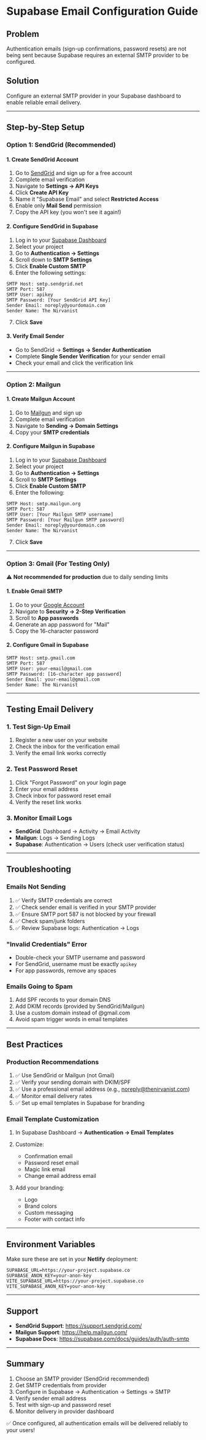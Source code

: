 # Supabase Email Configuration Guide

## Problem
Authentication emails (sign-up confirmations, password resets) are not being sent because Supabase requires an external SMTP provider to be configured.

## Solution
Configure an external SMTP provider in your Supabase dashboard to enable reliable email delivery.

---

## Step-by-Step Setup

### Option 1: SendGrid (Recommended)

#### 1. Create SendGrid Account
1. Go to [SendGrid](https://sendgrid.com/) and sign up for a free account
2. Complete email verification
3. Navigate to **Settings → API Keys**
4. Click **Create API Key**
5. Name it "Supabase Email" and select **Restricted Access**
6. Enable only **Mail Send** permission
7. Copy the API key (you won't see it again!)

#### 2. Configure SendGrid in Supabase
1. Log in to your [Supabase Dashboard](https://supabase.com/dashboard)
2. Select your project
3. Go to **Authentication → Settings**  
4. Scroll down to **SMTP Settings**
5. Click **Enable Custom SMTP**
6. Enter the following settings:

```
SMTP Host: smtp.sendgrid.net
SMTP Port: 587
SMTP User: apikey
SMTP Password: [Your SendGrid API Key]
Sender Email: noreply@yourdomain.com
Sender Name: The Nirvanist
```

7. Click **Save**

#### 3. Verify Email Sender
- Go to SendGrid → **Settings → Sender Authentication**
- Complete **Single Sender Verification** for your sender email
- Check your email and click the verification link

---

### Option 2: Mailgun

#### 1. Create Mailgun Account
1. Go to [Mailgun](https://www.mailgun.com/) and sign up
2. Complete email verification
3. Navigate to **Sending → Domain Settings**
4. Copy your **SMTP credentials**

#### 2. Configure Mailgun in Supabase
1. Log in to your [Supabase Dashboard](https://supabase.com/dashboard)
2. Select your project
3. Go to **Authentication → Settings**
4. Scroll to **SMTP Settings**
5. Click **Enable Custom SMTP**
6. Enter the following:

```
SMTP Host: smtp.mailgun.org
SMTP Port: 587
SMTP User: [Your Mailgun SMTP username]
SMTP Password: [Your Mailgun SMTP password]
Sender Email: noreply@yourdomain.com
Sender Name: The Nirvanist
```

7. Click **Save**

---

### Option 3: Gmail (For Testing Only)

⚠️ **Not recommended for production** due to daily sending limits

#### 1. Enable Gmail SMTP
1. Go to your [Google Account](https://myaccount.google.com/)
2. Navigate to **Security → 2-Step Verification**
3. Scroll to **App passwords**
4. Generate an app password for "Mail"
5. Copy the 16-character password

#### 2. Configure Gmail in Supabase
```
SMTP Host: smtp.gmail.com
SMTP Port: 587
SMTP User: your-email@gmail.com
SMTP Password: [16-character app password]
Sender Email: your-email@gmail.com
Sender Name: The Nirvanist
```

---

## Testing Email Delivery

### 1. Test Sign-Up Email
1. Register a new user on your website
2. Check the inbox for the verification email
3. Verify the email link works correctly

### 2. Test Password Reset
1. Click "Forgot Password" on your login page
2. Enter your email address
3. Check inbox for password reset email
4. Verify the reset link works

### 3. Monitor Email Logs
- **SendGrid**: Dashboard → Activity → Email Activity
- **Mailgun**: Logs → Sending Logs
- **Supabase**: Authentication → Users (check user verification status)

---

## Troubleshooting

### Emails Not Sending
1. ✅ Verify SMTP credentials are correct
2. ✅ Check sender email is verified in your SMTP provider
3. ✅ Ensure SMTP port 587 is not blocked by your firewall
4. ✅ Check spam/junk folders
5. ✅ Review Supabase logs: Authentication → Logs

### "Invalid Credentials" Error
- Double-check your SMTP username and password
- For SendGrid, username must be exactly `apikey`
- For app passwords, remove any spaces

### Emails Going to Spam
1. Add SPF records to your domain DNS
2. Add DKIM records (provided by SendGrid/Mailgun)
3. Use a custom domain instead of @gmail.com
4. Avoid spam trigger words in email templates

---

## Best Practices

### Production Recommendations
1. ✅ Use SendGrid or Mailgun (not Gmail)
2. ✅ Verify your sending domain with DKIM/SPF
3. ✅ Use a professional email address (e.g., noreply@thenirvanist.com)
4. ✅ Monitor email delivery rates
5. ✅ Set up email templates in Supabase for branding

### Email Template Customization
1. In Supabase Dashboard → **Authentication → Email Templates**
2. Customize:
   - Confirmation email
   - Password reset email
   - Magic link email
   - Change email address email

3. Add your branding:
   - Logo
   - Brand colors
   - Custom messaging
   - Footer with contact info

---

## Environment Variables

Make sure these are set in your **Netlify** deployment:

```env
SUPABASE_URL=https://your-project.supabase.co
SUPABASE_ANON_KEY=your-anon-key
VITE_SUPABASE_URL=https://your-project.supabase.co
VITE_SUPABASE_ANON_KEY=your-anon-key
```

---

## Support

- **SendGrid Support**: https://support.sendgrid.com/
- **Mailgun Support**: https://help.mailgun.com/
- **Supabase Docs**: https://supabase.com/docs/guides/auth/auth-smtp

---

## Summary

1. Choose an SMTP provider (SendGrid recommended)
2. Get SMTP credentials from provider
3. Configure in Supabase → Authentication → Settings → SMTP
4. Verify sender email address
5. Test with sign-up and password reset
6. Monitor delivery in provider dashboard

✅ Once configured, all authentication emails will be delivered reliably to your users!
